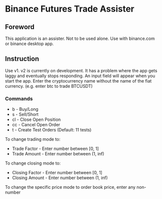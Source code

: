 # Binance Futures Trade Assister

## Foreword
This application is an assister. Not to be used alone. Use with binance.com or binance desktop app.

## Instruction
Use v1. v2 is currently on development. It has a problem where the app gets laggy and eventually stops responding.
An input field will appear when you start the app. Enter the cryptocurrency name without the name of the fiat currency. (e.g. enter btc to trade BTCUSDT)

### Commands
- b - Buy/Long
- s - Sell/Short
- cl - Close Open Position
- cc - Cancel Open Order
- t - Create Test Orders (Default: 11 tests)

To change trading mode to:
- Trade Factor - Enter number between [0, 1]
- Trade Amount - Enter number between (1, inf)

To change closing mode to:
- Closing Factor - Enter number between [0, 1]
- Closing Amount - Enter number between (1, inf)

To change the specific price mode to order book price, enter any non-number
